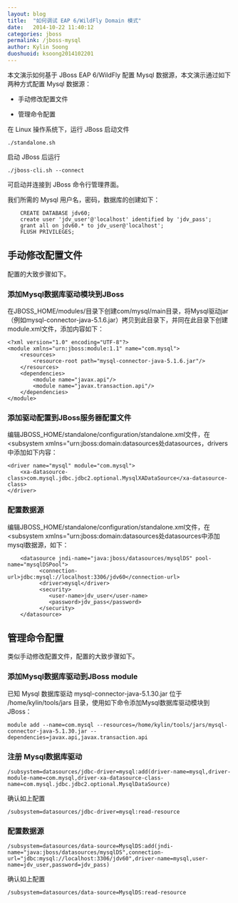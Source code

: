 ```yaml
---
layout: blog
title:  "如何调试 EAP 6/WildFly Domain 模式"
date:   2014-10-22 11:40:12
categories: jboss
permalink: /jboss-mysql
author: Kylin Soong
duoshuoid: ksoong2014102201
---
```


本文演示如何基于 JBoss EAP 6/WildFly 配置 Mysql 数据源，本文演示通过如下两种方式配置 Mysql 数据源：

* 手动修改配置文件

* 管理命令配置 

在 Linux 操作系统下，运行 JBoss 启动文件

~~~
./standalone.sh
~~~

启动 JBoss 后运行

~~~
./jboss-cli.sh --connect
~~~

可启动并连接到 JBoss 命令行管理界面。

我们所需的 Mysql 用户名，密码，数据库的创建如下：

~~~
    CREATE DATABASE jdv60;  
    create user 'jdv_user'@'localhost' identified by 'jdv_pass';  
    grant all on jdv60.* to jdv_user@'localhost';  
    FLUSH PRIVILEGES;  
~~~

## 手动修改配置文件

配置的大致步骤如下。

### 添加Mysql数据库驱动模块到JBoss

在JBOSS_HOME/modules/目录下创建com/mysql/main目录，将Mysql驱动jar（例如mysql-connector-java-5.1.6.jar）拷贝到此目录下，并同在此目录下创建module.xml文件，添加内容如下：

~~~
<?xml version="1.0" encoding="UTF-8"?>  
<module xmlns="urn:jboss:module:1.1" name="com.mysql">  
    <resources>  
        <resource-root path="mysql-connector-java-5.1.6.jar"/>  
    </resources>  
    <dependencies>  
        <module name="javax.api"/>  
        <module name="javax.transaction.api"/>  
    </dependencies>  
</module> 
~~~

### 添加驱动配置到JBoss服务器配置文件

编辑JBOSS_HOME/standalone/configuration/standalone.xml文件，在<subsystem xmlns="urn:jboss:domain:datasources处datasources，drivers中添加如下内容：

~~~
<driver name="mysql" module="com.mysql">     
    <xa-datasource-class>com.mysql.jdbc.jdbc2.optional.MysqlXADataSource</xa-datasource-class>  
</driver> 
~~~

### 配置数据源

编辑JBOSS_HOME/standalone/configuration/standalone.xml文件，在<subsystem xmlns="urn:jboss:domain:datasources处datasources中添加mysql数据源，如下：

~~~
    <datasource jndi-name="java:jboss/datasources/mysqlDS" pool-name="mysqlDSPool">    
          <connection-url>jdbc:mysql://localhost:3306/jdv60</connection-url>    
          <driver>mysql</driver>    
          <security>    
             <user-name>jdv_user</user-name>    
             <password>jdv_pass</password>    
          </security>    
    </datasource>   
~~~

## 管理命令配置

类似手动修改配置文件，配置的大致步骤如下。

### 添加Mysql数据库驱动到JBoss module

已知 Mysql 数据库驱动 mysql-connector-java-5.1.30.jar 位于 /home/kylin/tools/jars 目录，使用如下命令添加Mysql数据库驱动模块到JBoss：

~~~
module add --name=com.mysql --resources=/home/kylin/tools/jars/mysql-connector-java-5.1.30.jar --dependencies=javax.api,javax.transaction.api
~~~

### 注册 Mysql数据库驱动

~~~
/subsystem=datasources/jdbc-driver=mysql:add(driver-name=mysql,driver-module-name=com.mysql,driver-xa-datasource-class-name=com.mysql.jdbc.jdbc2.optional.MysqlDataSource)
~~~

确认如上配置

~~~
/subsystem=datasources/jdbc-driver=mysql:read-resource
~~~

### 配置数据源

~~~
/subsystem=datasources/data-source=MysqlDS:add(jndi-name="java:jboss/datasources/mysqlDS",connection-url="jdbc:mysql://localhost:3306/jdv60",driver-name=mysql,user-name=jdv_user,password=jdv_pass)
~~~

确认如上配置

~~~
/subsystem=datasources/data-source=MysqlDS:read-resource
~~~

